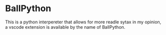 # BallPython

This is a python interpereter that allows for more readle sytax in my opinion, a vscode extension is available by the name of BallPython.
